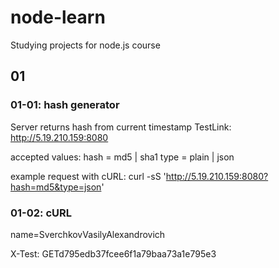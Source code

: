 # node-learn
Studying projects for node.js course

## 01
### 01-01: hash generator
Server returns hash from current timestamp
TestLink: <http://5.19.210.159:8080>

accepted values:
hash = md5 | sha1
type = plain | json

example request with cURL: curl -sS 'http://5.19.210.159:8080?hash=md5&type=json'


### 01-02: cURL
name=SverchkovVasilyAlexandrovich

X-Test: GETd795edb37fcee6f1a79baa73a1e795e3
